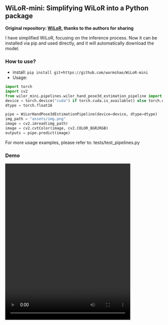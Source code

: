 ## WiLoR-mini: Simplifying WiLoR into a Python package

**Original repository: [WiLoR](https://github.com/rolpotamias/WiLoR), thanks to the authors for sharing**

I have simplified WiLoR, focusing on the inference process. Now it can be installed via pip and used directly, and it will automatically download the model.

### How to use?
* install: `pip install git+https://github.com/warmshao/WiLoR-mini`
* Usage:
```python
import torch
import cv2
from wilor_mini.pipelines.wilor_hand_pose3d_estimation_pipeline import WiLorHandPose3dEstimationPipeline
device = torch.device("cuda") if torch.cuda.is_available() else torch.device("cpu")
dtype = torch.float16

pipe = WiLorHandPose3dEstimationPipeline(device=device, dtype=dtype)
img_path = "assets/img.png"
image = cv2.imread(img_path)
image = cv2.cvtColor(image, cv2.COLOR_BGR2RGB)
outputs = pipe.predict(image)

```
For more usage examples, please refer to: tests/test_pipelines.py

### Demo
<video src="https://github.com/user-attachments/assets/ca7329fe-0b66-4eb6-87a5-4cb5cbe9ec43" controls="controls" width="400" height="500">您的浏览器不支持播放该视频！</video>
